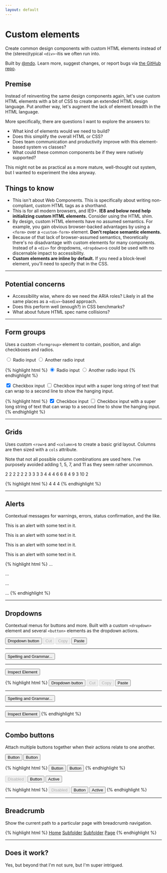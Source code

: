 ```yaml
---
layout: default
---
```


# Custom elements

Create common design components with custom HTML elements instead of the (stereo)typical `<div>`-itis we often run into.

Built by [@mdo](https://twitter.com/mdo). Learn more, suggest changes, or report bugs via [the GitHub repo](https://github.com/mdo/custom-elements).

## Premise

Instead of reinventing the same design components again, let's use custom HTML elements with a bit of CSS to create an extended HTML design language. Put another way, let's augment the lack of element breadth in the HTML language.

More specifically, there are questions I want to explore the answers to:

* What kind of elements would we need to build?
* Does this simplify the overall HTML or CSS?
* Does team communication and productivity improve with this element-based system vs classes?
* What could these common components be if they were natively supported?

This might not be as practical as a more mature, well-thought out system, but I wanted to experiment the idea anyway.

## Things to know

* This isn't about Web Components. This is specifically about writing non-compliant, custom HTML tags as a shorthand.
* This is for all modern browsers, and IE9+. **IE8 and below need help initializing custom HTML elements.** Consider using the HTML shim.
* By design, custom HTML elements have no assumed semantics. For example, you gain obvious browser-backed advantages by using a `<form>` over a `<custom-form>` element. **Don't replace semantic elements.**
* Because of that lack of browser-assumed semantics, theoretically there's no disadvantage with custom elements for many components. Instead of a `<div>` for dropdowns, `<dropdown>`s could be used with no discernable impact to accessibility.
* **Custom elements are inline by default.** If you need a block-level element, you'll need to specify that in the CSS.

---

## Potential concerns

* Accessibility wise, where do we need the ARIA roles? Likely in all the same places as a `<div>`-based approach.
* Does this perform well (enough?) in CSS benchmarks?
* What about future HTML spec name collisions?

---

## Form groups

Uses a custom `<formgroup>` element to contain, position, and align checkboxes and radios.

<formgroup>
  <label for="radio1">
    <input type="radio" id="radio1" name="radios" checked> Radio input
  </label>
  <label for="radio2">
    <input type="radio" id="radio2" name="radios"> Another radio input
  </label>
</formgroup>

{% highlight html %}
<formgroup>
  <label for="radio1">
    <input type="radio" id="radio1" name="radios" checked> Radio input
  </label>
  <label for="radio2">
    <input type="radio" id="radio2" name="radios"> Another radio input
  </label>
</formgroup>
{% endhighlight %}

<formgroup>
  <label for="checkbox1">
    <input type="checkbox" id="checkbox1" checked> Checkbox input
  </label>
  <label for="checkbox2">
    <input type="checkbox" id="checkbox2"> Checkbox input with a super long string of text that can wrap to a second line to show the hanging input.
  </label>
</formgroup>

{% highlight html %}
<formgroup>
  <label for="checkbox1">
    <input type="checkbox" id="checkbox1" checked> Checkbox input
  </label>
  <label for="checkbox2">
    <input type="checkbox" id="checkbox2"> Checkbox input with a super long string of text that can wrap to a second line to show the hanging input.
  </label>
</formgroup>
{% endhighlight %}

---

## Grids

Uses custom `<row>`s and `<column>`s to create a basic grid layout. Columns are then sized with a `cols` attribute.

Note that not all possible column combinations are used here. I've purposely avoided adding 1, 5, 7, and 11 as they seem rather uncommon.

<row>
  <column cols="2">2</column>
  <column cols="2">2</column>
  <column cols="2">2</column>
  <column cols="2">2</column>
  <column cols="2">2</column>
  <column cols="2">2</column>
</row>

<row>
  <column cols="3">3</column>
  <column cols="3">3</column>
  <column cols="3">3</column>
  <column cols="3">3</column>
</row>

<row>
  <column cols="4">4</column>
  <column cols="4">4</column>
  <column cols="4">4</column>
</row>

<row>
  <column cols="6">6</column>
  <column cols="6">6</column>
</row>

<row>
  <column cols="8">8</column>
  <column cols="4">4</column>
</row>

<row>
  <column cols="9">9</column>
  <column cols="3">3</column>
</row>

<row>
  <column cols="10">10</column>
  <column cols="2">2</column>
</row>

{% highlight html %}
<row>
  <column cols="4">4</column>
  <column cols="4">4</column>
  <column cols="4">4</column>
</row>
{% endhighlight %}

---

## Alerts

Contextual messages for warnings, errors, status confirmation, and the like.

<alert>
  <p>This is an alert with some text in it.</p>
</alert>

<alert is="info">
  <p>This is an alert with some text in it.</p>
</alert>

<alert is="warning">
  <p>This is an alert with some text in it.</p>
</alert>

<alert is="danger">
  <p>This is an alert with some text in it.</p>
</alert>

{% highlight html %}
<alert>...</alert>

<alert is="info">...</alert>

<alert is="warning">...</alert>

<alert is="danger">...</alert>
{% endhighlight %}

---

## Dropdowns

Contextual menus for buttons and more. Built with a custom `<dropdown>` element and several `<button>` elements as the dropdown actions.

<button type="button" id="dropdown-toggle" active>
  Dropdown button
</button>
<dropdown role="menu" aria-labelledby="dropdown-toggle">
  <button type="button" disabled>Cut</button>
  <button type="button" disabled>Copy</button>
  <button type="button">Paste</button>
  <hr>
  <button type="button">Spelling and Grammar...</button>
  <hr>
  <button type="button">Inspect Element</button>
</dropdown>

{% highlight html %}
<button type="button" id="dropdown-toggle" active>
  Dropdown button
</button>
<dropdown role="menu" aria-labelledby="dropdown-toggle">
  <button type="button" disabled>Cut</button>
  <button type="button" disabled>Copy</button>
  <button type="button">Paste</button>
  <hr>
  <button type="button">Spelling and Grammar...</button>
  <hr>
  <button type="button">Inspect Element</button>
</dropdown>
{% endhighlight %}

---

## Combo buttons

Attach multiple buttons together when their actions relate to one another.

<combo-button role="group" aria-label="Combo button">
  <button type="button">Button</button>
  <button type="button">Button</button>
</combo-button>

{% highlight html %}
<combo-button role="group" aria-label="Combo button">
  <button type="button">Button</button>
  <button type="button">Button</button>
</combo-button>
{% endhighlight %}

<combo-button role="group" aria-label="Combo button with disabled button">
  <button type="button" disabled>Disabled</button>
  <button type="button">Button</button>
  <button type="button" active>Active</button>
</combo-button>

{% highlight html %}
<combo-button role="group" aria-label="Combo button with disabled button">
  <button type="button" disabled>Disabled</button>
  <button type="button">Button</button>
  <button type="button" active>Active</button>
</combo-button>
{% endhighlight %}

---

## Breadcrumb

Show the current path to a particular page with breadcrumb navigation.

{% highlight html %}
<breadcrumb>
  <a href="#">Home</a>
  <a href="#">Subfolder</a>
  <a href="#">Subfolder</a>
  <a href="#">Page</a>
</breadcrumb>
{% endhighlight %}

---

## Does it work?
Yes, but beyond that I'm not sure, but I'm super intrigued.

